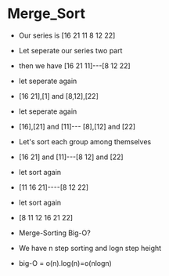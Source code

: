 # Merge_Sort
- Our series is [16 21 11 8 12 22]
- Let seperate our series two part
- then we have [16 21 11]---[8 12 22]
- let seperate again
- [16 21],[1] and [8,12],[22]
- let seperate again
- [16],[21] and [11]--- [8],[12] and [22]
- Let's sort each group among themselves
- [16 21] and [11]---[8 12] and [22]
- let sort again
- [11 16 21]----[8 12 22]
- let sort again
- [8 11 12 16 21 22]

- Merge-Sorting Big-O?
- We have n step sorting and logn step height
- big-O = o(n).log(n)=o(nlogn)
